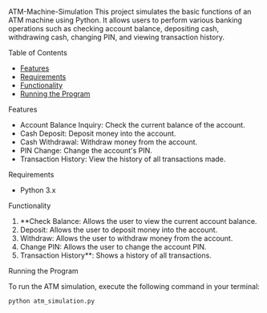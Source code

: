  ATM-Machine-Simulation
This project simulates the basic functions of an ATM machine using Python. It allows users to perform various banking operations such as checking account balance, depositing cash, withdrawing cash, changing PIN, and viewing transaction history.

Table of Contents

- [Features](#features)
- [Requirements](#requirements)
- [Functionality](#functionality)
- [Running the Program](#running-the-program)

Features

- Account Balance Inquiry: Check the current balance of the account.
- Cash Deposit: Deposit money into the account.
- Cash Withdrawal: Withdraw money from the account.
- PIN Change: Change the account's PIN.
- Transaction History: View the history of all transactions made.


Requirements

- Python 3.x

Functionality

1. **Check Balance: Allows the user to view the current account balance.
2. Deposit: Allows the user to deposit money into the account.
3. Withdraw: Allows the user to withdraw money from the account.
4. Change PIN: Allows the user to change the account PIN.
5. Transaction History**: Shows a history of all transactions.


Running the Program

To run the ATM simulation, execute the following command in your terminal:
```sh
python atm_simulation.py
